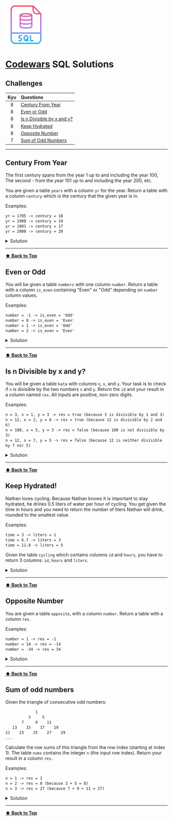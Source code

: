 ![SQL](images/sql-logo.png)

# [Codewars](https://www.codewars.com/) SQL Solutions

## Challenges

|  Kyu  | Questions                                 |
| :---: | :---------------------------------------- |
|   8   | [Century From Year](#century-from-year)               |
|   8   | [Even or Odd](#even-or-odd)               |
|   8   | [Is n Divisible by x and y?](#is-n-divisible-by-x-and-y)               |
|   8   | [Keep Hydrated](#keep-hydrated)               |
|   8   | [Opposite Number](#opposite-number)       |
|   7   | [Sum of Odd Numbers](#sum-of-odd-numbers) |

---

## Century From Year

The first century spans from the year 1 up to and including the year 100, The second - from the year 101 up to and including the year 200, etc.

You are given a table `years` with a column `yr` for the year. Return a table with a column `century` which is the century that the given year is in.

Examples:

```
yr = 1705 -> century = 18
yr = 1900 -> century = 19
yr = 1601 -> century = 17
yr = 2000 -> century = 20
```

<details><summary>Solution</summary>

```sql
SELECT CEILING(yr/100.00) AS century FROM years;
```
</details>

---

**[⬆ Back to Top](#challenges)**

## Even or Odd

You will be given a table `numbers` with one column `number`. Return a table with a column `is_even` containing "Even" or "Odd" depending on `number` column values.

Examples:

```
number = -1 -> is_even = 'Odd'
number = 0 -> is_even = 'Even'
number = 1 -> is_even = 'Odd'
number = 2 -> is_even = 'Even'
```

<details><summary>Solution</summary>

```sql
SELECT
  CASE
    WHEN number % 2 = 0 THEN 'Even'
    ELSE 'Odd'
  END
AS is_even
FROM numbers;
```
</details>

---

**[⬆ Back to Top](#challenges)**

## Is n Divisible by x and y?

You will be given a table `kata` with columns `n`, `x`, and `y`. Your task is to check if `n` is divisible by the two numbers `x` and `y`. Return the `id` and your result in a column named `res`. All inputs are positive, non-zero digits.

Examples:

```
n = 3, x = 1, y = 3 -> res = true (because 3 is divisible by 1 and 3)
n = 12, x = 2, y = 6 -> res = true (because 12 is divisible by 2 and 6)
n = 100, x = 5, y = 3 -> res = false (because 100 is not divisible by 3)
n = 12, x = 7, y = 5 -> res = false (because 12 is neither divisible by 7 nor 5)
```

<details><summary>Solution</summary>

```sql
SELECT id, n % x = 0 AND n % y = 0 AS res FROM kata;
```
</details>

---

**[⬆ Back to Top](#challenges)**

## Keep Hydrated!

Nathan loves cycling. Because Nathan knows it is important to stay hydrated, he drinks 0.5 liters of water per hour of cycling. You get given the time in hours and you need to return the number of liters Nathan will drink, rounded to the smallest value.

Examples:

```
time = 3 -> liters = 1
time = 6.7 -> liters = 3
time = 11.8 -> liters = 5
```

Given the table `cycling` which contains columns `id` and `hours`, you have to return 3 columns: `id`, `hours` and `liters`.

<details><summary>Solution</summary>

```sql
SELECT *, FLOOR(hours / 2) AS liters FROM cycling;
```
</details>

---

**[⬆ Back to Top](#challenges)**

## Opposite Number

You are given a table `opposite`, with a column `number`. Return a table with a column `res`.

Examples:

```
number = 1 -> res = -1
number = 14 -> res = -14
number = -34 -> res = 34
```

<details><summary>Solution</summary>

```sql
SELECT -number AS res FROM opposite;
```
</details>

---

**[⬆ Back to Top](#challenges)**

## Sum of odd numbers

Given the triangle of consecutive odd numbers:

```
             1
          3     5
       7     9    11
   13    15    17    19
21    23    25    27    29
...
```

Calculate the row sums of this triangle from the row index (starting at index 1). The table `nums` contains the integer `n` (the input row index). Return your result in a column `res`.

Examples:

```
n = 1 -> res = 1
n = 2 -> res = 8 (because 3 + 5 = 8)
n = 3 -> res = 27 (because 7 + 9 + 11 = 27)
```

<details><summary>Solution</summary>

```sql
SELECT n * n * n AS res FROM nums;
```
</details>

---

**[⬆ Back to Top](#challenges)**
